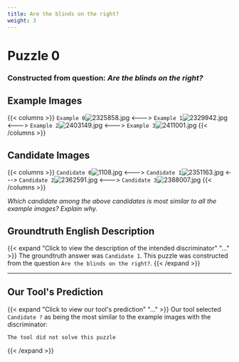 ```yaml
---
title: Are the blinds on the right?
weight: 3
---
```


# Puzzle 0
### Constructed from question: _Are the blinds on the right?_


## Example Images
{{< columns >}}
`Example 0`![2325858.jpg](/gqa_images/2325858.jpg)
<--->
`Example 1`![2329942.jpg](/gqa_images/2329942.jpg)
<--->
`Example 2`![2403149.jpg](/gqa_images/2403149.jpg)
<--->
`Example 3`![2411001.jpg](/gqa_images/2411001.jpg)
{{< /columns >}}

## Candidate Images
{{< columns >}}
`Candidate 0`![1108.jpg](/gqa_images/1108.jpg)
<--->
`Candidate 1`![2351163.jpg](/gqa_images/2351163.jpg)
<--->
`Candidate 2`![2362591.jpg](/gqa_images/2362591.jpg)
<--->
`Candidate 3`![2388007.jpg](/gqa_images/2388007.jpg)
{{< /columns >}}

*Which candidate among the above candidates is most similar to all the example images? Explain why.*

## Groundtruth English Description

{{< expand "Click to view the description of the intended discriminator" "..." >}}
The groundtruth answer was `Candidate 1`. This puzzle was constructed from the question `Are the blinds on the right?`.
{{< /expand >}}

---

## Our Tool's Prediction

{{< expand "Click to view our tool's prediction" "..." >}}
Our tool selected `Candidate ?` as being the most similar to the example images with the discriminator:
```plaintext
The tool did not solve this puzzle
```
{{< /expand >}}
